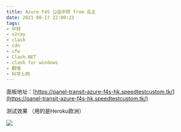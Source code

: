 ```yaml
---
title: Azure F4S 公益中转 from 岛主
date: 2021-08-17 22:00:23
tags:
- 中转
- v2ray
- clash
- cdn
- cfw
- Clash.NET
- clash for windows
- 翻墙
- 科学上网
---
```


面板地址：[https://panel-transit-azure-f4s-hk.speedtestcustom.tk/](https://panel-transit-azure-f4s-hk.speedtestcustom.tk/)

测试效果 （用的是Heroku欧洲）

![](https://cdn.jsdelivr.net/gh/zzysite/imgs@main/20210817215820.png)